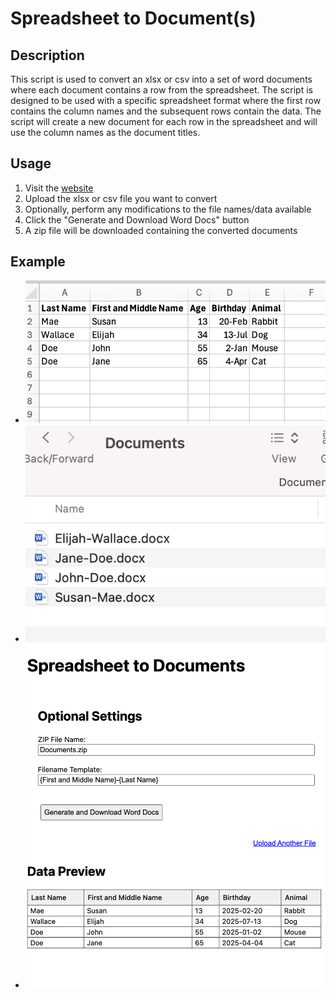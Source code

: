 # Spreadsheet to Document(s)

## Description
This script is used to convert an xlsx or csv into a set of word documents where each document contains a row from the spreadsheet. 
The script is designed to be used with a specific spreadsheet format where the first row contains the column names and the subsequent rows contain the data. The script will create a new document for each row in the spreadsheet and will use the column names as the document titles.

## Usage 
1. Visit the [website](https://spreadsheet-to-docs-pizzapup.pythonanywhere.com/)
2. Upload the xlsx or csv file you want to convert
3. Optionally, perform any modifications to the file names/data available
4. Click the "Generate and Download Word Docs" button
5. A zip file will be downloaded containing the converted documents

## Example
- ![Spreadsheet](readme/spreadsheet.png)
- ![Finder](readme/finder.png)
- ![Website](readme/website.png)
